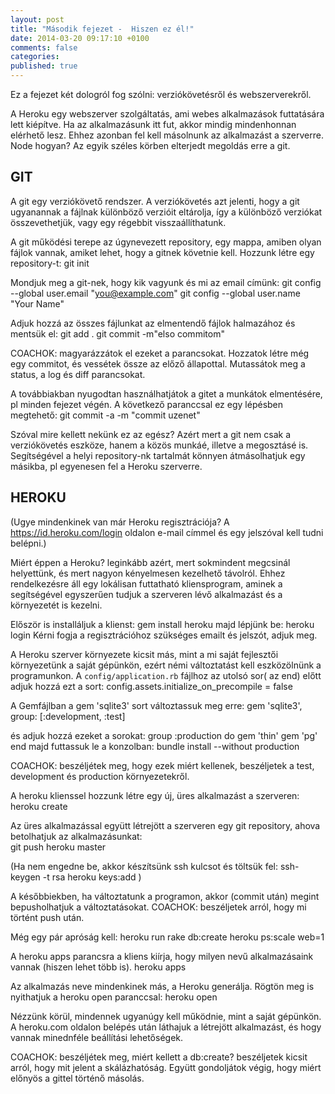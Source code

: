 ```yaml
---
layout: post
title: "Második fejezet -  Hiszen ez él!"
date: 2014-03-20 09:17:10 +0100
comments: false
categories:
published: true
---
```

Ez a fejezet két dologról fog szólni: verziókövetésről és webszerverekről. 

A Heroku egy webszerver szolgáltatás, ami webes alkalmazások futtatására lett kiépítve. Ha az alkalmazásunk itt fut, akkor mindig mindenhonnan elérhető lesz. Ehhez azonban fel kell másolnunk az alkalmazást a szerverre. Node hogyan? Az egyik széles körben elterjedt megoldás erre a git. 

<!-- more -->
## GIT
A git egy verziókövető rendszer. A verziókövetés azt jelenti, hogy a git ugyanannak a fájlnak különböző verzióit eltárolja, így a különböző verziókat összevethetjük, vagy egy régebbit visszaállíthatunk. 

A git működési terepe az úgynevezett repository, egy mappa, amiben olyan fájlok vannak, amiket lehet, hogy a gitnek követnie kell. 
Hozzunk létre egy repository-t:
	git init

Mondjuk meg a git-nek, hogy kik vagyunk és mi az email címünk:
	git config --global user.email "you@example.com"
	git config --global user.name "Your Name"

Adjuk hozzá az összes fájlunkat az elmentendő fájlok halmazához és mentsük el: 
	git add .
	git commit -m"elso commitom"

COACHOK: magyarázzátok el ezeket a parancsokat. Hozzatok létre még egy commitot, és vessétek össze az előző állapottal. Mutassátok meg a status, a log és diff parancsokat. 

A továbbiakban nyugodtan használhatjátok a gitet a munkátok elmentésére, pl minden fejezet végén. 
A következő paranccsal ez egy lépésben megtehető:
	git commit -a -m "commit uzenet"

Szóval mire kellett nekünk ez az egész? Azért mert a git nem csak a verziókövetés eszköze, hanem a közös munkáé, illetve a megosztásé is. Segítségével a helyi repository-nk tartalmát könnyen átmásolhatjuk egy másikba, pl egyenesen fel a Heroku szerverre. 

## HEROKU
(Ugye mindenkinek van már Heroku regisztrációja? A https://id.heroku.com/login oldalon e-mail címmel és egy jelszóval kell tudni belépni.)

Miért éppen a Heroku? leginkább azért, mert sokmindent megcsinál helyettünk, és mert nagyon kényelmesen kezelhető távolról.  Ehhez rendelkezésre áll egy lokálisan futtatható kliensprogram, aminek a segítségével egyszerűen tudjuk a szerveren lévő alkalmazást és a környezetét is kezelni. 

Először is installáljuk a klienst:
	gem install heroku
majd lépjünk be:
	heroku login
Kérni fogja a regisztrációhoz szükséges emailt és jelszót, adjuk meg. 

A Heroku szerver környezete kicsit más, mint a mi saját fejlesztői környezetünk a saját gépünkön, ezért némi változtatást kell eszközölnünk a programunkon. A `config/application.rb` fájlhoz az utolsó sor( az end) előtt adjuk hozzá ezt a sort:
	config.assets.initialize_on_precompile = false

A Gemfájlban a 
	gem 'sqlite3' 
sort változtassuk meg erre:
	gem 'sqlite3', group: [:development, :test]

és adjuk hozzá ezeket a sorokat:
	group :production do
	  gem 'thin'
	  gem 'pg'
	end
majd futtassuk le a konzolban:
	bundle install --without production

COACHOK: beszéljétek meg, hogy ezek miért kellenek, beszéljetek a test, development és production környezetekről.  

A heroku klienssel hozzunk létre egy új, üres alkalmazást a szerveren: 
	heroku create

Az üres alkalmazással együtt létrejött a szerveren egy git repository, ahova betolhatjuk az alkalmazásunkat:  
	git push heroku master

(Ha nem engedne be, akkor készítsünk ssh kulcsot és töltsük fel:
	ssh-keygen -t rsa
	heroku keys:add
)

A későbbiekben, ha változtatunk a programon, akkor (commit után) megint bepusholhatjuk a változtatásokat. 
COACHOK: beszéljetek arról, hogy mi történt push után. 

Még egy pár apróság kell:
	heroku run rake db:create
	heroku ps:scale web=1

A heroku apps parancsra a kliens kiírja, hogy milyen nevű alkalmazásaink vannak (hiszen lehet több is). 
	heroku apps

Az alkalmazás neve mindenkinek más, a Heroku generálja. Rögtön meg is nyithatjuk a heroku open paranccsal:
	heroku open <programneve>

Nézzünk körül, mindennek ugyanúgy kell működnie, mint a saját gépünkön. A heroku.com oldalon belépés után láthajuk a létrejött alkalmazást, és hogy vannak minednféle beállítási lehetőségek. 

COACHOK: beszéljétek meg, miért kellett a db:create? beszéljetek kicsit arról, hogy mit jelent a skálázhatóság. Együtt gondoljátok végig, hogy miért előnyös a gittel történő másolás.  
